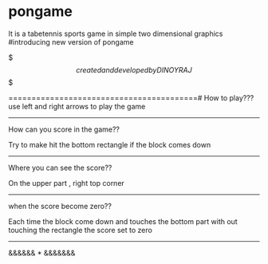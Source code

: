 # pongame
It is a tabetennis sports game in simple two dimensional graphics 
#introducing new version of pongame 

$$$ created and developed by DINOY RAJ $$$

=========================================#
How to play???
use left and right arrows to play the game

------------------------------------------

How can you score in the game??

Try to make hit the bottom rectangle if 
the block comes down 

------------------------------------------


Where you can see the score??

On the upper part , right top corner

------------------------------------------

when the score become zero??

Each time the block come down and touches 
the bottom part with out touching the 
rectangle the score set to zero

----------------------------------------
&&&&&&             *              &&&&&&&
